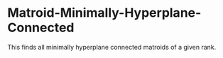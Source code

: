 # Matroid-Minimally-Hyperplane-Connected
This finds all minimally hyperplane connected matroids of a given rank. 
